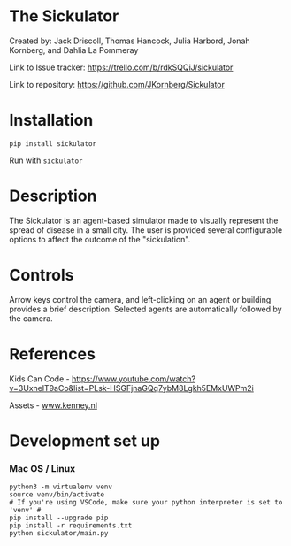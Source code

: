# The Sickulator

Created by: Jack Driscoll, Thomas Hancock, Julia Harbord, Jonah Kornberg, and Dahlia La Pommeray

Link to Issue tracker: https://trello.com/b/rdkSQQiJ/sickulator

Link to repository: https://github.com/JKornberg/Sickulator

# Installation
`pip install sickulator`

Run with `sickulator`

# Description
The Sickulator is an agent-based simulator made to visually represent the spread of disease in a small city. The user is provided several configurable options to affect the outcome of the "sickulation". 

# Controls
Arrow keys control the camera, and left-clicking on an agent or building provides a brief description. Selected agents are automatically followed by the camera.

# References
Kids Can Code - https://www.youtube.com/watch?v=3UxnelT9aCo&list=PLsk-HSGFjnaGQq7ybM8Lgkh5EMxUWPm2i

Assets - www.kenney.nl
# Development set up

### Mac OS / Linux

```
python3 -m virtualenv venv
source venv/bin/activate
# If you're using VSCode, make sure your python interpreter is set to 'venv' #
pip install --upgrade pip
pip install -r requirements.txt
python sickulator/main.py
```
